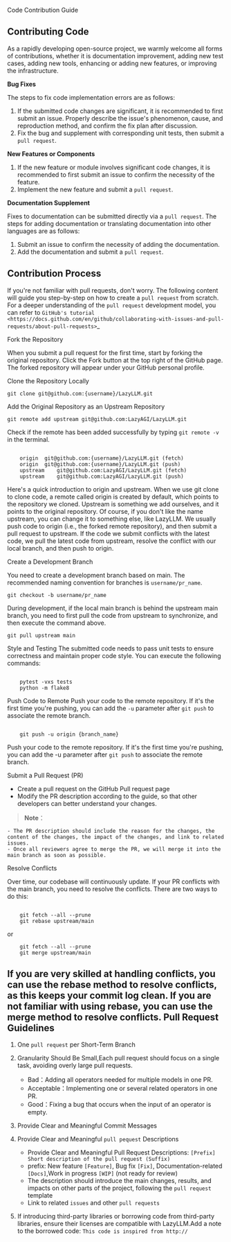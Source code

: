 Code Contribution Guide

Contributing Code
---

As a rapidly developing open-source project, we warmly welcome all forms of contributions, whether it is documentation improvement, adding new test cases, adding new tools, enhancing or adding new features, or improving the infrastructure.

**Bug Fixes**

The steps to fix code implementation errors are as follows:

1. If the submitted code changes are significant, it is recommended to first submit an issue. Properly describe the issue's phenomenon, cause, and reproduction method, and confirm the fix plan after discussion.
2. Fix the bug and supplement with corresponding unit tests, then submit a ``pull request``.

**New Features or Components**

1. If the new feature or module involves significant code changes, it is recommended to first submit an issue to confirm the necessity of the feature.
2. Implement the new feature and submit a ``pull request``.

**Documentation Supplement**

Fixes to documentation can be submitted directly via a ``pull request``. The steps for adding documentation or translating documentation into other languages are as follows:

1. Submit an issue to confirm the necessity of adding the documentation.
2. Add the documentation and submit a ``pull request``.

Contribution Process
---

If you're not familiar with pull requests, don't worry. The following content will guide you step-by-step on how to create a ``pull request`` from scratch. For a deeper understanding of the ``pull request`` development model, you can refer to `GitHub's tutorial <https://docs.github.com/en/github/collaborating-with-issues-and-pull-requests/about-pull-requests>`_

Fork the Repository

When you submit a pull request for the first time, start by forking the original repository. Click the Fork button at the top right of the GitHub page. The forked repository will appear under your GitHub personal profile.

Clone the Repository Locally

``git clone git@github.com:{username}/LazyLLM.git``

Add the Original Repository as an Upstream Repository

``git remote add upstream git@github.com:LazyAGI/LazyLLM.git``

Check if the remote has been added successfully by typing ``git remote -v`` in the terminal.
```

    origin	git@github.com:{username}/LazyLLM.git (fetch)
    origin	git@github.com:{username}/LazyLLM.git (push)
    upstream	git@github.com:LazyAGI/LazyLLM.git (fetch)
    upstream	git@github.com:LazyAGI/LazyLLM.git (push)
```
Here's a quick introduction to origin and upstream. When we use git clone to clone code, a remote called origin is created by default, which points to the repository we cloned. Upstream is something we add ourselves, and it points to the original repository. Of course, if you don't like the name upstream, you can change it to something else, like LazyLLM. We usually push code to origin (i.e., the forked remote repository), and then submit a pull request to upstream. If the code we submit conflicts with the latest code, we pull the latest code from upstream, resolve the conflict with our local branch, and then push to origin.

Create a Development Branch

You need to create a development branch based on main. The recommended naming convention for branches is ``username/pr_name``.

``git checkout -b username/pr_name``

During development, if the local main branch is behind the upstream main branch, you need to first pull the code from upstream to synchronize, and then execute the command above.

``git pull upstream main``


Style and Testing
The submitted code needs to pass unit tests to ensure correctness and maintain proper code style. You can execute the following commands:

```

    pytest -vxs tests
    python -m flake8
```

Push Code to Remote
Push your code to the remote repository. If it's the first time you're pushing, you can add the ``-u`` parameter after ``git push`` to associate the remote branch.

```

    git push -u origin {branch_name}
```
Push your code to the remote repository. If it's the first time you're pushing, you can add the -u parameter after ``git push`` to associate the remote branch.


Submit a Pull Request (PR)

- Create a pull request on the GitHub Pull request page
- Modify the PR description according to the guide, so that other developers can better understand your changes.

> **Note**：

    - The PR description should include the reason for the changes, the content of the changes, the impact of the changes, and link to related issues.
    - Once all reviewers agree to merge the PR, we will merge it into the main branch as soon as possible.

Resolve Conflicts

Over time, our codebase will continuously update. If your PR conflicts with the main branch, you need to resolve the conflicts. There are two ways to do this:
```

    git fetch --all --prune
    git rebase upstream/main
```
or

```
    git fetch --all --prune
    git merge upstream/main
```
If you are very skilled at handling conflicts, you can use the rebase method to resolve conflicts, as this keeps your commit log clean. If you are not familiar with using rebase, you can use the merge method to resolve conflicts.
Pull Request Guidelines
---
1. One ``pull request`` per Short-Term Branch

2. Granularity Should Be Small,Each pull request should focus on a single task, avoiding overly large pull requests.

   - Bad：Adding all operators needed for multiple models in one PR.
   - Acceptable：Implementing one or several related operators in one PR.
   - Good：Fixing a bug that occurs when the input of an operator is empty.

3. Provide Clear and Meaningful Commit Messages

4. Provide Clear and Meaningful ``pull pequest`` Descriptions

   - Provide Clear and Meaningful Pull Request Descriptions: ``[Prefix] Short description of the pull request (Suffix)``
   - prefix: New feature  ``[Feature]``, Bug fix ``[Fix]``, Documentation-related ``[Docs]``,Work in progress ``[WIP]`` (not ready for review)
   - The description should introduce the main changes, results, and impacts on other parts of the project, following the ``pull request`` template
   - Link to related ``issues`` and other ``pull requests``

5. If introducing third-party libraries or borrowing code from third-party libraries, ensure their licenses are compatible with LazyLLM.Add a note to the borrowed code:  ``This code is inspired from http://``